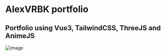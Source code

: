 # AlexVRBK portfolio
## Portfolio using Vue3, TailwindCSS, ThreeJS and AnimeJS

![image](https://github.com/AlexVRBK/alex-portfolio/assets/82229268/e6ea9fb6-1003-4fac-8e64-fdf6172dfb70)
